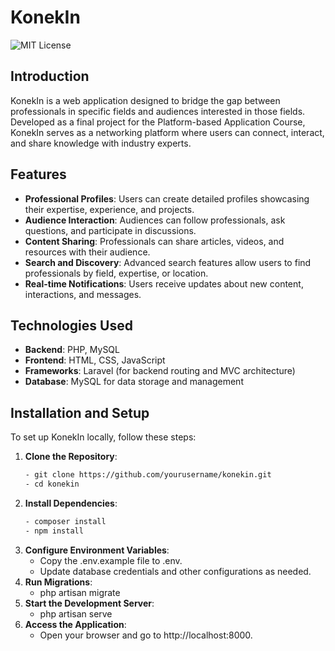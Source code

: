 # KonekIn

![MIT License](https://img.shields.io/badge/license-MIT-blue.svg)

## Introduction

KonekIn is a web application designed to bridge the gap between professionals in specific fields and audiences interested in those fields. Developed as a final project for the Platform-based Application Course, KonekIn serves as a networking platform where users can connect, interact, and share knowledge with industry experts.

## Features

- **Professional Profiles**: Users can create detailed profiles showcasing their expertise, experience, and projects.
- **Audience Interaction**: Audiences can follow professionals, ask questions, and participate in discussions.
- **Content Sharing**: Professionals can share articles, videos, and resources with their audience.
- **Search and Discovery**: Advanced search features allow users to find professionals by field, expertise, or location.
- **Real-time Notifications**: Users receive updates about new content, interactions, and messages.

## Technologies Used

- **Backend**: PHP, MySQL
- **Frontend**: HTML, CSS, JavaScript
- **Frameworks**: Laravel (for backend routing and MVC architecture)
- **Database**: MySQL for data storage and management

## Installation and Setup

To set up KonekIn locally, follow these steps:

1. **Clone the Repository**:
   ```bash
   - git clone https://github.com/yourusername/konekin.git
   - cd konekin
2. **Install Dependencies**:
   ```bash
   - composer install
   - npm install
3. **Configure Environment Variables**:
   - Copy the .env.example file to .env.
   - Update database credentials and other configurations as needed.
4. **Run Migrations**:
   - php artisan migrate
5. **Start the Development Server**:
   - php artisan serve
6. **Access the Application**:
   - Open your browser and go to http://localhost:8000.
